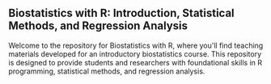 ## Biostatistics with R: Introduction, Statistical Methods, and Regression Analysis
Welcome to the repository for Biostatistics with R, where you'll find teaching materials developed for an introductory biostatistics course. This repository is designed to provide students and researchers with foundational skills in R programming, statistical methods, and regression analysis.
